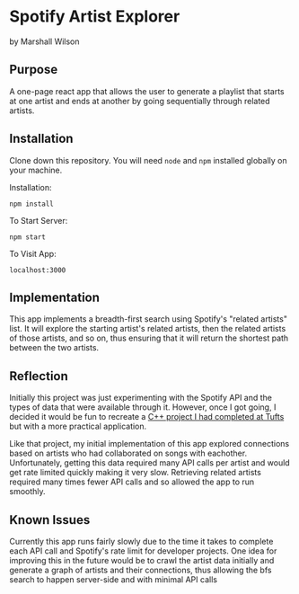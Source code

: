 # Spotify Artist Explorer
by Marshall Wilson

## Purpose
A one-page react app that allows the user to generate a playlist that starts at one artist and ends at another by going sequentially through related artists. 

## Installation
Clone down this repository. You will need `node` and `npm` installed globally on your machine.  

Installation:

`npm install`  

To Start Server:

`npm start`  

To Visit App:

`localhost:3000`  

## Implementation
This app implements a breadth-first search using Spotify's "related artists" list. It will explore the starting artist's related artists, then the related artists of those artists, and so on, thus ensuring that it will return the shortest path between the two artists. 

## Reflection
Initially this project was just experimenting with the Spotify API and the types of data that were available through it. However, once I got going, I decided it would be fun to recreate a [C++ project I had completed at Tufts](https://github.com/Marshall-Wilson/collaboration-explorer) but with a more practical application. 

Like that project, my initial implementation of this app explored connections based on artists who had collaborated on songs with eachother. Unfortunately, getting this data required many API calls per artist and would get rate limited quickly making it very slow. Retrieving related artists required many times fewer API calls and so allowed the app to run smoothly. 

## Known Issues
Currently this app runs fairly slowly due to the time it takes to complete each API call and Spotify's rate limit for developer projects. One idea for improving this in the future would be to crawl the artist data initially and generate a graph of artists and their connections, thus allowing the bfs search to happen server-side and with minimal API calls 